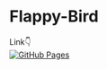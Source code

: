 # Flappy-Bird

Link👇
<br>
[![GitHub Pages](https://img.shields.io/badge/GitHub-Pages-blue)](https://dev-zenitsu.github.io/Flappy-Bird/)

